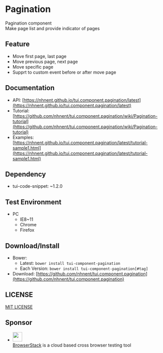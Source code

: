 Pagination
===============
Pagination component<br>
Make page list and provide indicator of pages

## Feature
* Move first page, last page
* Move previous page, next page
* Move specific page
* Supprt to custom event before or after move page

## Documentation
* API: [https://nhnent.github.io/tui.component.pagination/latest](https://nhnent.github.io/tui.component.pagination/latest)
* Tutorial: [https://github.com/nhnent/tui.component.pagination/wiki/Pagination-tutorial](https://github.com/nhnent/tui.component.pagination/wiki/Pagination-tutorial)
* Examples: [https://nhnent.github.io/tui.component.pagination/latest/tutorial-sample1.html](https://nhnent.github.io/tui.component.pagination/latest/tutorial-sample1.html)

## Dependency
* tui-code-snippet: ~1.2.0

## Test Environment
* PC
	* IE8~11
	* Chrome
	* Firefox

## Download/Install
* Bower:
   * Latest: `bower install tui-component-pagination`
   * Each Version: `bower install tui-component-pagination[#tag]`
* Download: [https://github.com/nhnent/tui.component.pagination](https://github.com/nhnent/tui.component.pagination)

## LICENSE
[MIT LICENSE](LICENSE)

## Sponsor
* <img src="https://cloud.githubusercontent.com/assets/12269563/12287774/8cf4d2c0-ba12-11e5-9fa8-0a9c452cca05.png" height="30"><br>
 [BrowserStack](https://www.browserstack.com/) is a cloud based cross browser testing tool
